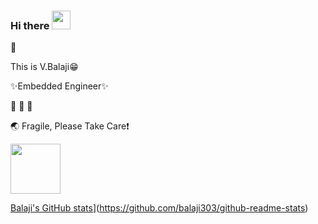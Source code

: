 ### Hi there <img src="https://media.giphy.com/media/hvRJCLFzcasrR4ia7z/giphy.gif" width="30px">
🌱 

This is V.Balaji:grin:

✨Embedded Engineer✨                                           

:see_no_evil: :hear_no_evil: :speak_no_evil:

:earth_asia: Fragile, Please Take Care:heavy_exclamation_mark:

<img src="https://media.giphy.com/media/31vamYdZV5ISQ/giphy.gif" width="80px">

[Balaji's GitHub stats](https://github-readme-stats.vercel.app/api?username=balaji303)](https://github.com/balaji303/github-readme-stats)


<!--
**balaji303/balaji303** is a ✨ _special_ ✨ repository because its `README.md` (this file) appears on your GitHub profile.
Enough Clicking Yours, Click Mine -[:computer:](https://balajimail9.wixsite.com/balaji) 
<img src="https://media.giphy.com/media/QTyXA9BgXwyJ91rsNA/giphy.gif" width="40px">
<img src="https://media.giphy.com/media/fojJlPjoRgRpe/giphy.gif" width="40px">
<img src="https://media.giphy.com/media/pDCR0ysoU15k05SSWC/giphy.gif" width="80px">
Here are some ideas to get you started:
- 🔭 I’m currently working on ...
- 🌱 I’m currently learning ...
- 👯 I’m looking to collaborate on ...
- 🤔 I’m looking for help with ...
- 💬 Ask me about ...
- 📫 How to reach me: ...
- 😄 Pronouns: ...
- ⚡ Fun fact: ...
-->
